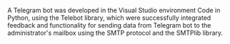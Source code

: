 A Telegram bot was developed in the Visual Studio environment 
Code in Python, using the Telebot library, which were successfully 
integrated feedback and functionality for sending data from 
Telegram bot to the administrator's mailbox using the SMTP protocol and the SMTPlib library.
